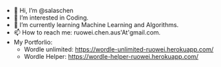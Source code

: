 - 👋 Hi, I’m @salaschen
- 👀 I’m interested in Coding. 
- 🌱 I’m currently learning Machine Learning and Algorithms.
- 📫 How to reach me: ruowei.chen.aus'At'gmail.com.  
- My Portforlio:
	-	Wordle unlimited: https://wordle-unlimited-ruowei.herokuapp.com/
	-	Wordle Helper: https://wordle-helper-ruowei.herokuapp.com/

<!---
salaschen/salaschen is a ✨ special ✨ repository because its `README.md` (this file) appears on your GitHub profile.
You can click the Preview link to take a look at your changes.
--->

